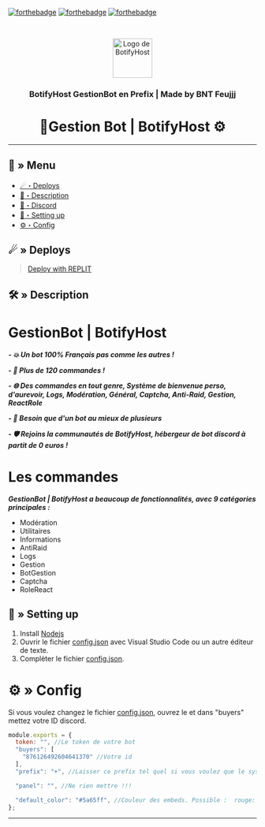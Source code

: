  [![forthebadge](https://forthebadge.com/images/badges/made-with-javascript.svg)](https://www.javascript.com/)
[![forthebadge](https://forthebadge.com/images/badges/uses-git.svg)](https://github.com/)
[![forthebadge](https://forthebadge.com/images/badges/check-it-out.svg)](https://discord.gg/XcxVP9DYjy)

<br />
<p align="center">
  <a href="https://github.com/BNTFeujjj/GestionBot-Prefix">
    <img src="https://cdn.discordapp.com/attachments/1175393525479788646/1175403947079516221/BotifyHost_PP_Feuille_Normal.png?ex=656b1b3a&is=6558a63a&hm=735a5a6c2bd9ce3b7d832c3252eecd50a160819a2f6db40430b0136543501c7a&" alt="Logo de BotifyHost" width="80" height="80">
  </a>

  <h3 align="center">BotifyHost GestionBot en Prefix | Made by BNT Feujjj </h3>



<h1 align="center">
 🦅Gestion Bot | BotifyHost ⚙
</h1>

---
## <a id="menu"></a>🔱 » Menu

- [☄・Deploys](#deploys)
- [🔰・Description](#description)
- [🌌・Discord](https://discord.gg/Rq6mnAtuMc)
- [🎉・Setting up](#setup)
- [⚙・Config](#config)
## <a id="deploys"></a>☄ » Deploys
> [Deploy with REPLIT](https://replit.com/)

## <a id="description"></a>🛠 » Description
# GestionBot | BotifyHost

***- 💥 Un bot 100% Français pas comme les autres !***

***- 💯 Plus de 120 commandes !***

***- 🌐 Des commandes en tout genre, Système de bienvenue perso, d'aurevoir, Logs, Modération, Général, Captcha, Anti-Raid, Gestion, ReactRole***

***- 🌟 Besoin que d'un bot au mieux de plusieurs***

***- 🛡️ Rejoins la communautés de BotifyHost, hébergeur de bot discord à partit de 0 euros !***

# Les commandes
***GestionBot | BotifyHost a beaucoup de fonctionnalités, avec 9 catégories principales :***

- Modération
- Utilitaires
- Informations
- AntiRaid
- Logs
- Gestion
- BotGestion
- Captcha
- RoleReact

## <a id="setup"></a> 📁 » Setting up

1. Install [Nodejs](https://nodejs.org/)
2. Ouvrir le fichier [config.json](https://github.com/BNTFeujjj/GestionBot-Prefix/blob/main/config.json) avec Visual Studio Code ou un autre éditeur de texte.
3. Complèter le fichier [config.json](https://github.com/BNTFeujjj/GestionBot-Prefix/blob/main/config.json).

# <a id="config"></a>⚙ » Config

Si vous voulez changez le fichier [config.json](https://github.com/BNTFeujjj/GestionBot-Prefix/blob/main/config.json), ouvrez le et dans "buyers" mettez votre ID discord.

```js
module.exports = {
  token: "", //Le token de votre bot
  "buyers": [
    "876126492604641370" //Votre id
  ],
  "prefix": "+", //Laisser ce prefix tel quel si vous voulez que le système de modmail (ticket) marchent !!

  "panel": "", //Ne rien mettre !!!

  "default_color": "#5a65ff", //Couleur des embeds. Possible :  rouge: #FF0000,vert: #00FF00,bleu: #0000FF,noir: #000000,blanc: #FFFFFF,rose: #dc14eb,violet: #764686,orange: #FFA500,jaune: #FFFF00,marron: #A52A2A,gris: #808080, argent: #C0C0C0,cyan: #00FFFF,lavande: #E6E6FA,corail: #FF7F50,beige: #F5F5DC,
}; 

```

---
